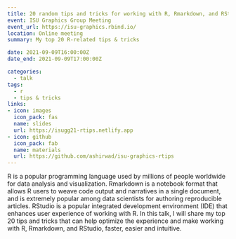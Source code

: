 ```yaml
---
title: 20 random tips and tricks for working with R, Rmarkdown, and RStudio
event: ISU Graphics Group Meeting
event_url: https://isu-graphics.rbind.io/
location: Online meeting
summary: My top 20 R-related tips & tricks

date: 2021-09-09T16:00:00Z
date_end: 2021-09-09T17:00:00Z

categories:
  - talk
tags:
  - r
  - tips & tricks
links:
- icon: images
  icon_pack: fas
  name: slides
  url: https://isugg21-rtips.netlify.app
- icon: github
  icon_pack: fab
  name: materials
  url: https://github.com/ashirwad/isu-graphics-rtips
---
```


R is a popular programming language used by millions of people worldwide for data analysis and visualization. Rmarkdown is a notebook format that allows R users to weave code output and narratives in a single document, and is extremely popular among data scientists for authoring reproducible articles. RStudio is a popular integrated development environment (IDE) that enhances user experience of working with R. In this talk, I will share my top 20 tips and tricks that can help optimize the experience and make working with R, Rmarkdown, and RStudio, faster, easier and intuitive.

